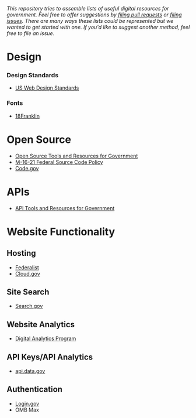 _This repository tries to assemble lists of useful digital resources for government.  Feel free to offer suggestions by [filing pull requests](https://github.com/digitalgov/resources/edit/master/README.md) or [filing issues](https://github.com/digitalgov/resources/issues).  There are many ways these lists could be represented but we wanted to get started with one.  If you'd like to suggest another method, feel free to file an issue._

# Design

### Design Standards

* [US Web Design Standards](https://standards.usa.gov/)


### Fonts

* [18Franklin](https://github.com/18F/18franklin)


# Open Source
* [Open Source Tools and Resources for Government]()
* [M-16-21 Federal Source Code Policy](https://sourcecode.cio.gov/)
* [Code.gov](https://code.gov/#/)

# APIs

* [API Tools and Resources for Government](https://api-all-the-x.18f.gov/)


# Website Functionality  

## Hosting 

* [Federalist](https://federalist.18f.gov/)
* [Cloud.gov](https://cloud.gov/)

## Site Search 

* [Search.gov](https://www.search.gov)

## Website Analytics 

* [Digital Analytics Program](https://www.digitalgov.gov/services/dap/)

## API Keys/API Analytics

* [api.data.gov](https://api.data.gov)

## Authentication 

* [Login.gov](https://www.login.gov)
* OMB Max
